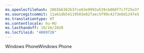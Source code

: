 ```yaml
---
ms.openlocfilehash: 2865b6362b37ce63e9993a539cb860f7c7f25e37
ms.sourcegitcommit: 11a61db54119503e82faec5f99c4273e8d1247e5
ms.translationtype: HT
ms.contentlocale: hu-HU
ms.lasthandoff: 10/16/2020
ms.locfileid: "4069726"
---
```

<span data-ttu-id="a478b-101">Windows Phone</span><span class="sxs-lookup"><span data-stu-id="a478b-101">Windows Phone</span></span>